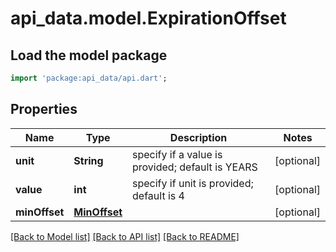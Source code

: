 # api_data.model.ExpirationOffset

## Load the model package
```dart
import 'package:api_data/api.dart';
```

## Properties
Name | Type | Description | Notes
------------ | ------------- | ------------- | -------------
**unit** | **String** | specify if a value is provided; default is YEARS | [optional] 
**value** | **int** | specify if unit is provided; default is 4 | [optional] 
**minOffset** | [**MinOffset**](MinOffset.md) |  | [optional] 

[[Back to Model list]](../README.md#documentation-for-models) [[Back to API list]](../README.md#documentation-for-api-endpoints) [[Back to README]](../README.md)


